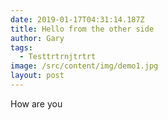 ```yaml
---
date: 2019-01-17T04:31:14.187Z
title: Hello from the other side
author: Gary
tags:
  - Testtrtrnjtrtrt
image: /src/content/img/demo1.jpg
layout: post
---
```

How are you
